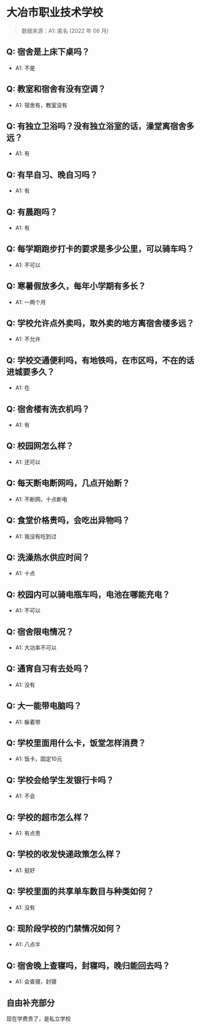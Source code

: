 # 大冶市职业技术学校

> 数据来源：A1: 匿名 (2022 年 06 月)

## Q: 宿舍是上床下桌吗？

- A1: 不是

## Q: 教室和宿舍有没有空调？

- A1: 宿舍有，教室没有

## Q: 有独立卫浴吗？没有独立浴室的话，澡堂离宿舍多远？

- A1: 有

## Q: 有早自习、晚自习吗？

- A1: 有

## Q: 有晨跑吗？

- A1: 有

## Q: 每学期跑步打卡的要求是多少公里，可以骑车吗？

- A1: 不可以

## Q: 寒暑假放多久，每年小学期有多长？

- A1: 一两个月

## Q: 学校允许点外卖吗，取外卖的地方离宿舍楼多远？

- A1: 不允许

## Q: 学校交通便利吗，有地铁吗，在市区吗，不在的话进城要多久？

- A1: 在

## Q: 宿舍楼有洗衣机吗？

- A1: 有

## Q: 校园网怎么样？

- A1: 还可以

## Q: 每天断电断网吗，几点开始断？

- A1: 不断网，十点断电

## Q: 食堂价格贵吗，会吃出异物吗？

- A1: 我没有吃到过

## Q: 洗澡热水供应时间？

- A1: 十点

## Q: 校园内可以骑电瓶车吗，电池在哪能充电？

- A1: 不可以

## Q: 宿舍限电情况？

- A1: 大功率不可以

## Q: 通宵自习有去处吗？

- A1: 没有

## Q: 大一能带电脑吗？

- A1: 躲着带

## Q: 学校里面用什么卡，饭堂怎样消费？

- A1: 饭卡，固定10元

## Q: 学校会给学生发银行卡吗？

- A1: 不会

## Q: 学校的超市怎么样？

- A1: 有点贵

## Q: 学校的收发快递政策怎么样？

- A1: 挺好

## Q: 学校里面的共享单车数目与种类如何？

- A1: 没有

## Q: 现阶段学校的门禁情况如何？

- A1: 八点半

## Q: 宿舍晚上查寝吗，封寝吗，晚归能回去吗？

- A1: 会查寝，封寝

## 自由补充部分

现在学费贵了，是私立学校